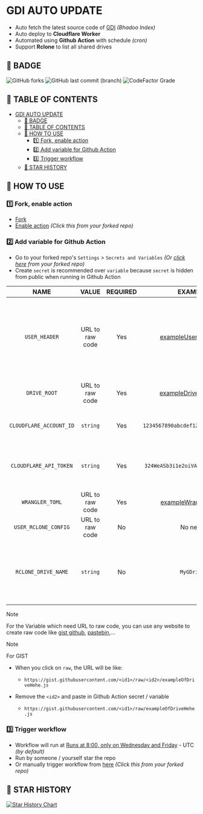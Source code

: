 # GDI AUTO UPDATE

-   Auto fetch the latest source code of [GDI](gitlab.com/GoogleDriveIndex/Google-Drive-Index) _(Bhadoo Index)_
-   Auto deploy to **Cloudflare Worker**
-   Automated using **Github Action** with schedule _(cron)_
-   Support **Rclone** to list all shared drives

## 💁 BADGE

![GitHub forks](https://img.shields.io/github/forks/KevinNitroG/GDI-Auto-Update?style=for-the-badge)
![GitHub last commit (branch)](https://img.shields.io/github/last-commit/KevinNitroG/GDI-Auto-Update/main?style=for-the-badge)
![CodeFactor Grade](https://img.shields.io/codefactor/grade/github/KevinNitroG/GDI-Auto-Update?style=for-the-badge)

## 📃 TABLE OF CONTENTS

-   [GDI AUTO UPDATE](#gdi-auto-update)
    -   [💁 BADGE](#-badge)
    -   [📃 TABLE OF CONTENTS](#-table-of-contents)
    -   [📝 HOW TO USE](#-how-to-use)
        -   [1️⃣ Fork, enable action](#1️⃣-fork-enable-action)
        -   [2️⃣ Add variable for Github Action](#2️⃣-add-variable-for-github-action)
        -   [3️⃣ Trigger workflow](#3️⃣-trigger-workflow)
    -   [🌟 STAR HISTORY](#-star-history)

## 📝 HOW TO USE

### 1️⃣ Fork, enable action

-   [Fork](../../../fork)
-   [Enable action](../../../actions) _(Click this from your forked repo)_

### 2️⃣ Add variable for Github Action

-   Go to your forked repo's `Settings` > `Secrets and Variables` _(Or [click here](../../../settings/secrets/actions) from your forked repo)_
-   Create `secret` is recommended over `variable` because `secret` is hidden from public when running in Github Action

|        **NAME**         |    **VALUE**    | **REQUIRED** |                                **EXAMPLE**                                | **DESCRIPTION**                                                                                                                                  | **WHERE TO GET**                                                                                                                                                                                                                                                                                                                       |
| :---------------------: | :-------------: | :----------: | :-----------------------------------------------------------------------: | :----------------------------------------------------------------------------------------------------------------------------------------------- | :------------------------------------------------------------------------------------------------------------------------------------------------------------------------------------------------------------------------------------------------------------------------------------------------------------------------------------- |
|      `USER_HEADER`      | URL to raw code |     Yes      |  [exampleUserHeader.js](../../../raw/main/docs/src/exampleUserHeader.js)  | The user variables of GDI from Start of code to the line `// DON'T TOUCH BELOW THIS UNLESS YOU KNOW WHAT YOU'RE DOING`<br>DON'T EDIT THE `root:` | [GDI worker.js source code](https://gitlab.com/GoogleDriveIndex/Google-Drive-Index/-/raw/master/src/worker.js)                                                                                                                                                                                                                         |
|      `DRIVE_ROOT`       | URL to raw code |     Yes      | [exampleDriveRoot.json](../../../raw/main/docs/src/exampleDriveRoot.json) | List of drives to put in `root` variable of GDI code                                                                                             | Set yourself                                                                                                                                                                                                                                                                                                                           |
| `CLOUDFLARE_ACCOUNT_ID` |    `string`     |     Yes      |                    `1234567890abcdef1234567890abcdef`                     | Cloudflare Account ID from your URL                                                                                                              | 1. Go to [`https://dash.cloudflare.com/`](https://dash.cloudflare.com/)<br>2. Later, there will be a long string in the URL after `https://dash.cloudflare.com/1234567890abcdef1234567890abcdef`                                                                                                                                       |
| `CLOUDFLARE_API_TOKEN`  |    `string`     |     Yes      |                     `324WeASb3i1e2oiVASd_659uAsIUbas`                     | Cloudflare API Token                                                                                                                             | 1. Go to [`https://dash.cloudflare.com/profile/api-tokens`](https://dash.cloudflare.com/profile/api-tokens)<br>2. Click on `Create Token`<br>3. Choose `Use template` of `Edit Cloudflare Workers`<br>4. Select yourself the `Account Resouces` and `Zone Resources`<br>5. `Continue to summary` > `Create Token`<br>6. Copy the token |
|     `WRANGLER_TOML`     | URL to raw code |     Yes      |  [exampleWrangler.toml](../../../raw/main/docs/src/exampleWrangler.toml)  | Wrangler.toml file                                                                                                                               | [Wrangler docs](https://developers.cloudflare.com/workers/cli-wrangler/configuration)                                                                                                                                                                                                                                                  |
|  `USER_RCLONE_CONFIG`   | URL to raw code |      No      |                                  No need                                  | Rclone config file                                                                                                                               | [Rclone docs](https://rclone.org/docs/)                                                                                                                                                                                                                                                                                                |
|   `RCLONE_DRIVE_NAME`   |    `string`     |      No      |                                `MyGDrive`                                 | Name of the drive to list all shared drives<br>In fact it will run command `rclone backend drives <MyGDrive>:`                                   |

> [!NOTE]
>
> For the Variable which need URL to raw code, you can use any website to create raw code like [gist github](https://gist.github.com/), [pastebin](https://pastebin.com/),...

> [!NOTE]
>
> For GIST
>
> -   When you click on `raw`, the URL will be like:
>
>     -   `https://gist.githubusercontent.com/<id1>/raw/<id2>/exampleOfDriveHehe.js`
>
> -   Remove the `<id2>` and paste in Github Action secret / variable
>
>     -   `https://gist.githubusercontent.com/<id1>/raw/exampleOfDriveHehe.js`

### 3️⃣ Trigger workflow

-   Workflow will run at [Runs at 8:00, only on Wednesday and Friday](../.github/workflows/GDIUpdate.yml#L5) - UTC _(by default)_
-   Run by someone / yourself star the repo
-   Or manually trigger workflow from [here](../../../actions/workflows/GDIUpdate.yml) _(Click this from your forked repo)_

## 🌟 STAR HISTORY

[![Star History Chart](https://api.star-history.com/svg?repos=KevinNitroG/GDI-Auto-Update&type=Date)](https://star-history.com/#KevinNitroG/GDI-Auto-Update&Date)
